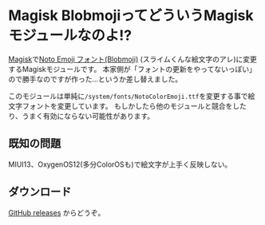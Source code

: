 # Magisk BlobmojiってどういうMagiskモジュールなのよ!?

[Magisk](https://github.com/topjohnwu/Magisk)で[Noto Emoji フォント(Blobmoji)](https://github.com/C1710/blobmoji) (スライムくんな絵文字のアレ)に変更するMagiskモジュールです。
本家側が「フォントの更新をやってないっぽい」ので勝手なのですが作った...というか差し替えました。

このモジュールは単純に`/system/fonts/NotoColorEmoji.ttf`を変更する事で絵文字フォントを変更しています。
もしかしたら他のモジュールと競合をしたり、うまく有効にならない可能性があります。

## 既知の問題
MIUI13、OxygenOS12(多分ColorOSも)で絵文字が上手く反映しない。

## ダウンロード

[GitHub releases](https://github.com/reindex-ot/magisk-blobmoji/releases) からどうぞ。
